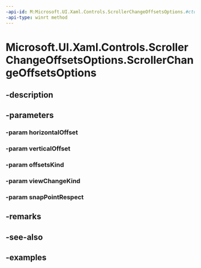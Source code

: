 ```yaml
---
-api-id: M:Microsoft.UI.Xaml.Controls.ScrollerChangeOffsetsOptions.#ctor(System.Double,System.Double,Microsoft.UI.Xaml.Controls.ScrollerViewKind,Microsoft.UI.Xaml.Controls.ScrollerViewChangeKind,Microsoft.UI.Xaml.Controls.ScrollerViewChangeSnapPointRespect)
-api-type: winrt method
---
```


<!-- Method syntax.
public ScrollerChangeOffsetsOptions.ScrollerChangeOffsetsOptions(Double horizontalOffset, Double verticalOffset, ScrollerViewKind offsetsKind, ScrollerViewChangeKind viewChangeKind, ScrollerViewChangeSnapPointRespect snapPointRespect)
-->

# Microsoft.UI.Xaml.Controls.ScrollerChangeOffsetsOptions.ScrollerChangeOffsetsOptions

## -description

## -parameters
### -param horizontalOffset

### -param verticalOffset

### -param offsetsKind

### -param viewChangeKind

### -param snapPointRespect

## -remarks

## -see-also

## -examples

